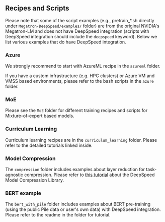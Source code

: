 ## Recipes and Scripts

Please note that some of the script examples (e.g., pretrain_*.sh directly under ```Megatron-DeepSpeed/examples/``` folder) are from the original NVIDIA's Megatron-LM and does not have DeepSpeed integration (scripts with DeepSpeed integration should include the ```deepspeed``` keyword). Below we list various examples that do have DeepSpeed integration.

### Azure

We strongly recommend to start with AzureML recipe in the ```azureml``` folder.

If you have a custom infrastructure (e.g. HPC clusters) or Azure VM and VMSS based environments, please refer to the bash scripts in the ```azure``` folder.

### MoE

Please see the ```MoE``` folder for different training recipes and scripts for Mixture-of-expert based models. 

### Curriculum Learning

Curriculum learning recipes are in the ```curriculum_learning``` folder. Please refer to the detailed tutorials linked inside. 

### Model Compression

The ```compression``` folder includes examples about layer reduction for task-agnostic compression. Please refer to [this tutorial](https://www.deepspeed.ai/tutorials/model-compression/#11-layer-reduction) about the DeepSpeed Model Compression Library.

### BERT example

The ```bert_with_pile``` folder includes examples about BERT pre-training (using the public Pile data or user's own data) with DeepSpeed integration. Please refer to the readme in the folder for tutorial.

